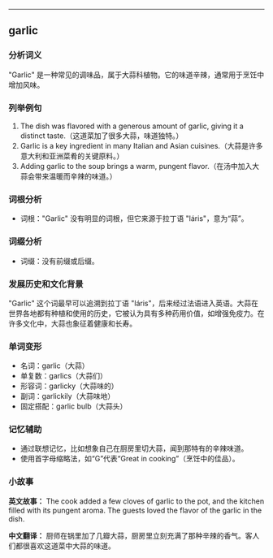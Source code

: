 
---------------
## garlic
### 分析词义
"Garlic" 是一种常见的调味品，属于大蒜科植物。它的味道辛辣，通常用于烹饪中增加风味。

### 列举例句
1. The dish was flavored with a generous amount of garlic, giving it a distinct taste.（这道菜加了很多大蒜，味道独特。）
2. Garlic is a key ingredient in many Italian and Asian cuisines.（大蒜是许多意大利和亚洲菜肴的关键原料。）
3. Adding garlic to the soup brings a warm, pungent flavor.（在汤中加入大蒜会带来温暖而辛辣的味道。）

### 词根分析
- 词根："Garlic" 没有明显的词根，但它来源于拉丁语 "láris"，意为“蒜”。

### 词缀分析
- 词缀：没有前缀或后缀。

### 发展历史和文化背景
"Garlic" 这个词最早可以追溯到拉丁语 "láris"，后来经过法语进入英语。大蒜在世界各地都有种植和使用的历史，它被认为具有多种药用价值，如增强免疫力。在许多文化中，大蒜也象征着健康和长寿。

### 单词变形
- 名词：garlic（大蒜）
- 单复数：garlics（大蒜们）
- 形容词：garlicky（大蒜味的）
- 副词：garlickily（大蒜味地）
- 固定搭配：garlic bulb（大蒜头）

### 记忆辅助
- 通过联想记忆，比如想象自己在厨房里切大蒜，闻到那特有的辛辣味道。
- 使用首字母缩略法，如“G”代表“Great in cooking”（烹饪中的佳品）。

### 小故事
**英文故事：**
The cook added a few cloves of garlic to the pot, and the kitchen filled with its pungent aroma. The guests loved the flavor of the garlic in the dish.

**中文翻译：**
厨师在锅里加了几瓣大蒜，厨房里立刻充满了那种辛辣的香气。客人们都很喜欢这道菜中大蒜的味道。

